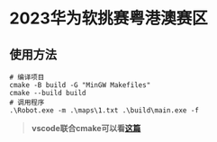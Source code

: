 # 2023华为软挑赛粤港澳赛区

## 使用方法
```shell
# 编译项目
cmake -B build -G "MinGW Makefiles"
cmake --build build
# 调用程序
.\Robot.exe -m .\maps\1.txt .\build\main.exe -f
```



> **vscode联合cmake可以看[这篇](https://blog.csdn.net/qq_30111427/article/details/122862758?spm=1001.2014.3001.5502)**

